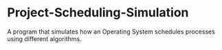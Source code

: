 # Project-Scheduling-Simulation
 A program that simulates how an Operating System schedules processes using different algorithms. 
